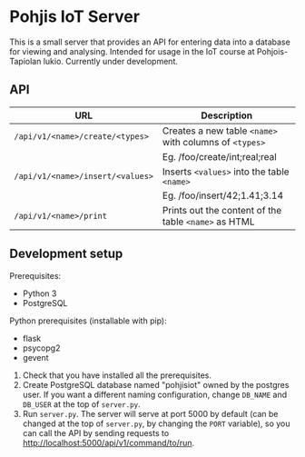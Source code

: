 Pohjis IoT Server
=================
This is a small server that provides an API for entering data into a database for viewing and analysing. Intended for usage in the IoT course at Pohjois-Tapiolan lukio. Currently under development.

API
---

| URL                              | Description                                            |
|----------------------------------|--------------------------------------------------------|
| `/api/v1/<name>/create/<types>`  | Creates a new table `<name>` with columns of `<types>` |
|                                  | Eg. /foo/create/int;real;real                          |
| `/api/v1/<name>/insert/<values>` | Inserts `<values>` into the table `<name>`             |
|                                  | Eg. /foo/insert/42;1.41;3.14                           |
| `/api/v1/<name>/print`           | Prints out the content of the table `<name>` as HTML   |

Development setup
-----------------
Prerequisites:
- Python 3
- PostgreSQL

Python prerequisites (installable with pip):
- flask
- psycopg2
- gevent

1. Check that you have installed all the prerequisites.
2. Create PostgreSQL database named "pohjisiot" owned by the postgres user. If you want a different naming configuration, change `DB_NAME` and `DB_USER` at the top of `server.py`.
3. Run `server.py`. The server will serve at port 5000 by default (can be changed at the top of `server.py`, by changing the `PORT` variable), so you can call the API by sending requests to [http://localhost:5000/api/v1/command/to/run](http://localhost:5000/api/v1/command/to/run).
